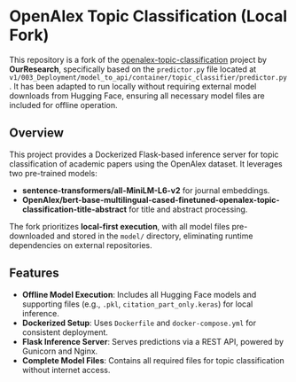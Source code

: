 # OpenAlex Topic Classification (Local Fork)

This repository is a fork of the [openalex-topic-classification](https://github.com/OurResearch/openalex-topic-classification) project by **OurResearch**, specifically based on the `predictor.py` file located at `v1/003_Deployment/model_to_api/container/topic_classifier/predictor.py`. It has been adapted to run locally without requiring external model downloads from Hugging Face, ensuring all necessary model files are included for offline operation.

## Overview

This project provides a Dockerized Flask-based inference server for topic classification of academic papers using the OpenAlex dataset. It leverages two pre-trained models:

- **sentence-transformers/all-MiniLM-L6-v2** for journal embeddings.
- **OpenAlex/bert-base-multilingual-cased-finetuned-openalex-topic-classification-title-abstract** for title and abstract processing.

The fork prioritizes **local-first execution**, with all model files pre-downloaded and stored in the `model/` directory, eliminating runtime dependencies on external repositories.

## Features

- **Offline Model Execution**: Includes all Hugging Face models and supporting files (e.g., `.pkl`, `citation_part_only.keras`) for local inference.
- **Dockerized Setup**: Uses `Dockerfile` and `docker-compose.yml` for consistent deployment.
- **Flask Inference Server**: Serves predictions via a REST API, powered by Gunicorn and Nginx.
- **Complete Model Files**: Contains all required files for topic classification without internet access.
